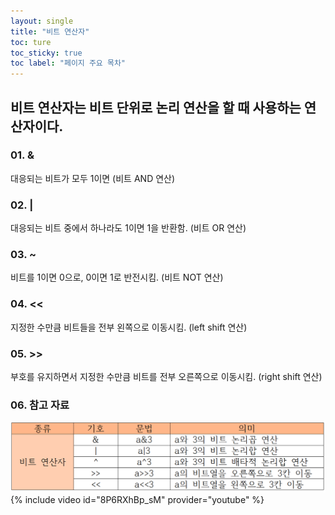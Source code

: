 ```yaml
---
layout: single
title: "비트 연산자"
toc: ture
toc_sticky: true
toc label: "페이지 주요 목차"
---
```


비트 연산자는 비트 단위로 논리 연산을 할 때 사용하는 연산자이다.
---
### 01. &
대응되는 비트가 모두 1이면 (비트 AND 연산)

### 02. |	
대응되는 비트 중에서 하나라도 1이면 1을 반환함. (비트 OR 연산)

### 03. ~	
비트를 1이면 0으로, 0이면 1로 반전시킴. (비트 NOT 연산)

### 04. <<	
지정한 수만큼 비트들을 전부 왼쪽으로 이동시킴. (left shift 연산)
### 05. >>	
부호를 유지하면서 지정한 수만큼 비트를 전부 오른쪽으로 이동시킴. (right shift 연산)

### 06. 참고 자료
![bitwise operator](/assets/images/9946.png)
{% include video id="8P6RXhBp_sM" provider="youtube" %}
